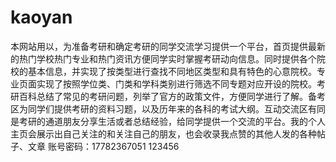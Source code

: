 # kaoyan
本网站用以，为准备考研和确定考研的同学交流学习提供一个平台，首页提供最新的热门学校热门专业和热门资讯方便同学实时掌握考研动向信息。同时提供各个院校的基本信息，并实现了按类型进行查找不同地区类型和具有特色的心意院校。专业页面实现了按照学位类、门类和学科类别进行筛选不同专题对应开设的院校。考研百科总结了常见的考研问题，列举了官方的政策文件，方便同学进行了解。备考区为同学们提供考研的资料习题，以及历年来的各科的考试大纲。互动交流区有同是考研的通道朋友分享生活或者总结经验，给同学提供一个交流的平台。我的个人主页会展示出自己关注的和关注自己的朋友，也会收录我点赞的其他人发的各种帖子、文章
账号密码：17782367051 123456
